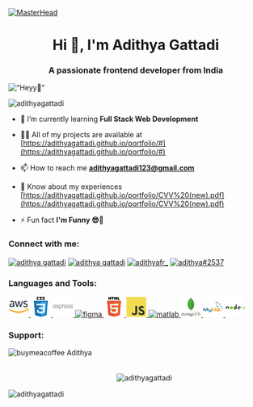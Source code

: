[![MasterHead](https://i.imgur.com/c7GmAJf.png)](http://adithyagattadi.io)
<h1 align="center">Hi 👋, I'm Adithya Gattadi</h1>
<h3 align="center">A passionate frontend developer from India</h3>

<img align=“right” alt=“Heyy👻” width=“400” src=“https://gifdb.com/images/high/kitten-laptop-coding-hicxox3kgw3kew71.webp”>

<p align="left"> <img src="https://komarev.com/ghpvc/?username=adithyagattadi&label=Profile%20views&color=0e75b6&style=flat" alt="adithyagattadi" /> </p>

- 🌱 I’m currently learning **Full Stack Web Development**

- 👨‍💻 All of my projects are available at [https://adithyagattadi.github.io/portfolio/#](https://adithyagattadi.github.io/portfolio/#)

- 📫 How to reach me **adithyagattadi123@gmail.com**

- 📄 Know about my experiences [https://adithyagattadi.github.io/portfolio/CVV%20(new).pdf](https://adithyagattadi.github.io/portfolio/CVV%20(new).pdf)

- ⚡ Fun fact **I'm Funny 😎🥹**

<h3 align="left">Connect with me:</h3>
<p align="left">
<a href="https://linkedin.com/in/adithya gattadi" target="blank"><img align="center" src="https://raw.githubusercontent.com/rahuldkjain/github-profile-readme-generator/master/src/images/icons/Social/linked-in-alt.svg" alt="adithya gattadi" height="30" width="40" /></a>
<a href="https://fb.com/adithya gattadi" target="blank"><img align="center" src="https://raw.githubusercontent.com/rahuldkjain/github-profile-readme-generator/master/src/images/icons/Social/facebook.svg" alt="adithya gattadi" height="30" width="40" /></a>
<a href="https://instagram.com/adithyafr_" target="blank"><img align="center" src="https://raw.githubusercontent.com/rahuldkjain/github-profile-readme-generator/master/src/images/icons/Social/instagram.svg" alt="adithyafr_" height="30" width="40" /></a>
<a href="https://discord.gg/adithya#2537" target="blank"><img align="center" src="https://raw.githubusercontent.com/rahuldkjain/github-profile-readme-generator/master/src/images/icons/Social/discord.svg" alt="adithya#2537" height="30" width="40" /></a>
</p>

<h3 align="left">Languages and Tools:</h3>
<p align="left"> <a href="https://aws.amazon.com" target="_blank" rel="noreferrer"> <img src="https://raw.githubusercontent.com/devicons/devicon/master/icons/amazonwebservices/amazonwebservices-original-wordmark.svg" alt="aws" width="40" height="40"/> </a> <a href="https://www.w3schools.com/css/" target="_blank" rel="noreferrer"> <img src="https://raw.githubusercontent.com/devicons/devicon/master/icons/css3/css3-original-wordmark.svg" alt="css3" width="40" height="40"/> </a> <a href="https://expressjs.com" target="_blank" rel="noreferrer"> <img src="https://raw.githubusercontent.com/devicons/devicon/master/icons/express/express-original-wordmark.svg" alt="express" width="40" height="40"/> </a> <a href="https://www.figma.com/" target="_blank" rel="noreferrer"> <img src="https://www.vectorlogo.zone/logos/figma/figma-icon.svg" alt="figma" width="40" height="40"/> </a> <a href="https://www.w3.org/html/" target="_blank" rel="noreferrer"> <img src="https://raw.githubusercontent.com/devicons/devicon/master/icons/html5/html5-original-wordmark.svg" alt="html5" width="40" height="40"/> </a> <a href="https://developer.mozilla.org/en-US/docs/Web/JavaScript" target="_blank" rel="noreferrer"> <img src="https://raw.githubusercontent.com/devicons/devicon/master/icons/javascript/javascript-original.svg" alt="javascript" width="40" height="40"/> </a> <a href="https://www.mathworks.com/" target="_blank" rel="noreferrer"> <img src="https://upload.wikimedia.org/wikipedia/commons/2/21/Matlab_Logo.png" alt="matlab" width="40" height="40"/> </a> <a href="https://www.mongodb.com/" target="_blank" rel="noreferrer"> <img src="https://raw.githubusercontent.com/devicons/devicon/master/icons/mongodb/mongodb-original-wordmark.svg" alt="mongodb" width="40" height="40"/> </a> <a href="https://www.mysql.com/" target="_blank" rel="noreferrer"> <img src="https://raw.githubusercontent.com/devicons/devicon/master/icons/mysql/mysql-original-wordmark.svg" alt="mysql" width="40" height="40"/> </a> <a href="https://nodejs.org" target="_blank" rel="noreferrer"> <img src="https://raw.githubusercontent.com/devicons/devicon/master/icons/nodejs/nodejs-original-wordmark.svg" alt="nodejs" width="40" height="40"/> </a> </p>

<h3 align="left">Support:</h3>
<p><a href="https://www.buymeacoffee.com/buymeacoffee Adithya"> <img align="left" src="https://cdn.buymeacoffee.com/buttons/v2/default-yellow.png" height="50" width="210" alt="buymeacoffee Adithya" /></a></p><br><br>

<p>&nbsp;<img align="center" src="https://github-readme-stats.vercel.app/api?username=adithyagattadi&show_icons=true&locale=en" alt="adithyagattadi" /></p>

<p><img align="center" src="https://github-readme-streak-stats.herokuapp.com/?user=adithyagattadi&" alt="adithyagattadi" /></p>
